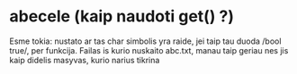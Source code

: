 # abecele (kaip naudoti get() ?)
Esme tokia: nustato ar tas char simbolis yra raide, jei taip tau duoda /bool true/, per funkcija.
Failas is kurio nuskaito abc.txt, manau taip geriau nes jis kaip didelis masyvas, kurio narius tikrina
